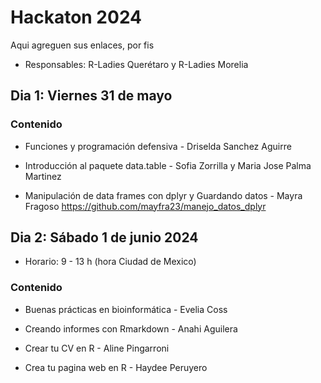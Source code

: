 # Hackaton 2024

Aqui agreguen sus enlaces, por fis

- Responsables: R-Ladies Querétaro y R-Ladies Morelia

## Dia 1: Viernes 31 de mayo

### Contenido

- Funciones y programación defensiva - Driselda Sanchez Aguirre

- Introducción al paquete data.table - Sofia Zorrilla y Maria Jose Palma Martinez

- Manipulación de data frames con dplyr y Guardando datos - Mayra Fragoso https://github.com/mayfra23/manejo_datos_dplyr

## Dia 2: Sábado 1 de junio 2024

- Horario: 9 - 13 h (hora Ciudad de Mexico)

### Contenido

- Buenas prácticas en bioinformática - Evelia Coss

-  Creando informes con Rmarkdown - Anahi Aguilera

-  Crear tu CV en R - Aline Pingarroni

-  Crea tu pagina web en R - Haydee Peruyero
